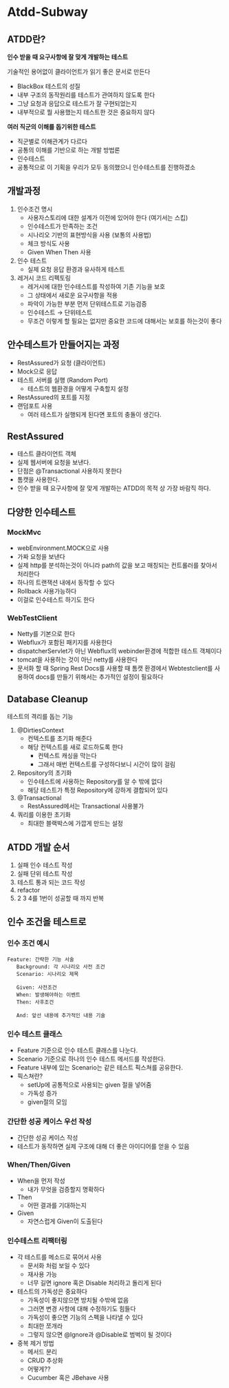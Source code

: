 # Atdd-Subway

## ATDD란?

**인수 받을 때 요구사항에 잘 맞게 개발하는 테스트**

기술적인 용어없이 클라이언트가 읽기 좋은 문서로 만든다

- BlackBox 테스트의 성질
- 내부 구조의 동작원리를 테스트가 관여하지 않도록 한다
- 그냥 요청과 응답으로 테스트가 잘 구현되었는지
- 내부적으로 뭘 사용했는지 테스트한 것은 중요하지 않다 

**여러 직군의 이해를 돕기위한 테스트**

- 직군별로 이해관계가 다르다
- 공통의 이해를 기반으로 하는 개발 방법론
- 인수테스트
- 공통적으로 이 기획을 우리가 모두 동의했으니 인수테스트를 진행하겠소

## 개발과정
1. 인수조건 명시
   - 사용자스토리에 대한 설계가 이전에 있어야 한다 (여기서는 스킵)
   - 인수테스트가 만족하는 조건
   - 시나리오 기반의 표현방식을 사용 (보통의 사용법)
   - 체크 방식도 사용
   - Given When Then 사용
2. 인수 테스트
   - 실제 요청 응답 환경과 유사하게 테스트
3. 레거시 코드 리펙토링
   - 레거시에 대한 인수테스트를 작성하여 기존 기능을 보호
   - 그 상태에서 새로운 요구사항을 적용
   - 파악이 가능한 부분 먼저 단위테스트로 기능검증
   - 인수테스트 → 단위테스트
   - 무조건 이렇게 할 필요는 없지만 중요한 코드에 대해서는 보호를 하는것이 좋다

## 안수테스트가 만들어지는 과정
- RestAssured가 요청 (클라이언트)
- Mock으로 응답
- 테스트 서버를 실행 (Random Port)
  - 테스트의 웹환경을 어떻게 구축할지 설정
- RestAssured의 포트를 지정
- 랜덤포트 사용
  - 여러 테스트가 실행되게 된다면 포트의 충돌이 생긴다.

## RestAssured
- 테스트 클라이언트 객체
- 실제 웹서버에 요청을 보낸다.
- 단점은 @Transactional 사용하지 못한다
- 톰캣을 사용한다.
- 인수 받을 때 요구사항에 잘 맞게 개발하는 ATDD의 목적 상 가장 바람직 하다.

## 다양한 인수테스트

### MockMvc
- webEnvironment.MOCK으로 사용
- 가짜 요청을 보낸다
- 실제 http를 분석하는것이 아니라 path의 값을 보고 매칭되는 컨트롤러를 찾아서 처리한다
- 하나의 트랜잭션 내에서 동작할 수 있다
- Rollback 사용가능하다
- 이걸로 인수테스트 하기도 한다

### WebTestClient
- Netty를 기본으로 한다
- Webflux가 포함된 패키지를 사용한다
- dispatcherServlet가 아닌 Webflux의 webinder환경에 적합한 테스트 객체이다
- tomcat을 사용하는 것이 아닌 netty를 사용한다
- 문서화 할 때 Spring Rest Docs를 사용할 때 톰캣 환경에서 Webtestclient를 사용하여 docs를 만들기 위해서는 추가적인 설정이 필요하다


## Database Cleanup
테스트의 격리를 돕는 기능
1. @DirtiesContext
   - 컨텍스트를 초기화 해준다
   - 해당 컨텍스트를 새로 로드하도록 한다
     - 컨텍스트 캐싱을 막는다
     - 그래서 매번 컨텍스트를 구성하다보니 시간이 많이 걸림
2. Repository의 초기화
   - 인수테스트에 사용하는 Repository를 알 수 밖에 없다
   - 해당 테스트가 특정 Repository에 강하게 결합되어 있다
3. @Transactional
   - RestAssured에서는 Transactional 사용불가
4. 쿼리를 이용한 초기화
   - 최대한 블랙박스에 가깝게 만드는 설정

## ATDD 개발 순서
1. 실패 인수 테스트 작성
2. 실패 단위 테스트 작성
3. 테스트 통과 되는 코드 작성
4. refactor
5. 2 3 4를 1번이 성공할 때 까지 반복

## 인수 조건을 테스트로

### 인수 조건 예시
```
Feature: 간략한 기능 서술
   Background: 각 시나리오 사전 조건
   Scenario: 시나리오 제목

   Given: 사전조건
   When: 발생해야하는 이벤트
   Then: 사후조건
   
   And: 앞선 내용에 추가적인 내용 기술 
```

### 인수 테스트 클래스
- Feature 기준으로 인수 테스트 클래스를 나눈다.
- Scenario 기준으로 하나의 인수 테스트 메서드를 작성한다.
- Feature 내부에 있는 Scenario는 같은 테스트 픽스쳐를 공유한다.
- 픽스쳐란?
  - setUp에 공통적으로 사용되는 given 절을 넣어줌
  - 가독성 증가
  - given절의 모임

### 간단한 성공 케이스 우선 작성
- 간단한 성공 케이스 작성
- 테스트가 동작하면 실제 구조에 대해 더 좋은 아이디어를 얻을 수 있음
### When/Then/Given
- When을 먼저 작성
  - 내가 무엇을 검증할지 명확하다
- Then
  - 어떤 결과를 기대하는지
- Given
  - 자연스럽게 Given이 도출된다

### 인수테스트 리팩터링
- 각 테스트를 메소드로 묶어서 사용
  - 문서화 처럼 보일 수 있다
  - 재사용 가능
  - 너무 길면 ignore 혹은 Disable 처리하고 돌리게 된다
- 테스트의 가독성은 중요하다
  - 가독성이 좋지않으면 방치될 수밖에 없음
  - 그러면 변경 사항에 대해 수정하기도 힘들다
  - 가독성이 좋으면 기능의 스펙을 나타낼 수 있다
  - 최대한 쪼개라
  - 그렇지 않으면 @Ignore과 @Disable로 범벅이 될 것이다
- 중복 제거 방법
  - 메서드 분리
  - CRUD 추상화
  - 어떻게??
  - Cucumber 혹은 JBehave 사용